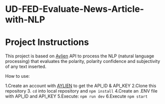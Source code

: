 # UD-FED-Evaluate-News-Article-with-NLP

# Project Instructions
This project is based on <a href="https://aylien.com/">Aylien</a> API to process the NLP (natural language processing) that evaluates the polarity, polarity confidence and subjectivity of any text inserted.

How to use:

1.Create an account with <a href="https://aylien.com/">AYLIEN</a> to get the API_ID & API_KEY 
2.Clone this repository
3. `cd` into local repository and `npm install`
4.Create an .ENV file with API_ID and API_KEY
5.Execute: `npm run dev`
6.Execute `npm start` 

